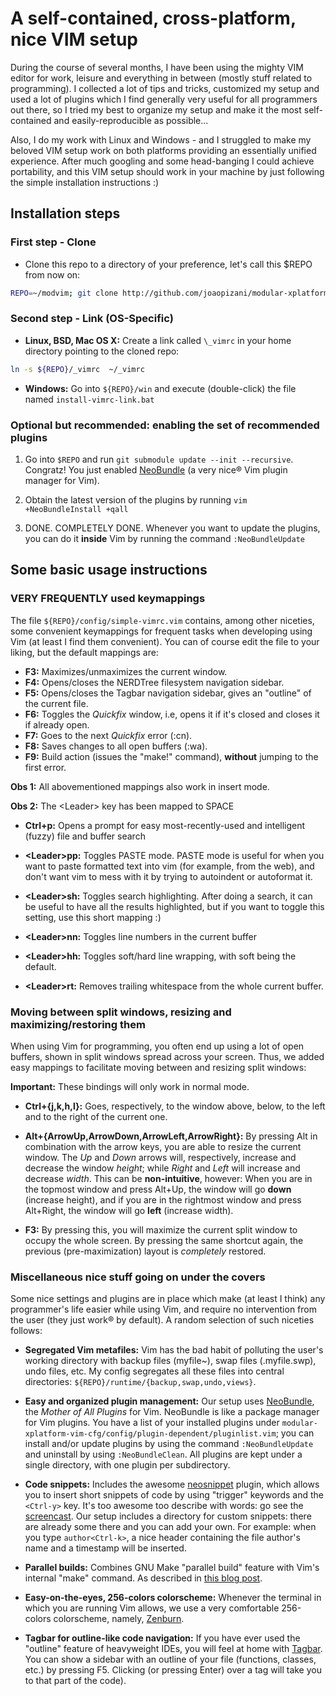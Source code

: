 A self-contained, cross-platform, nice  VIM setup
=================================================
During the course of several months, I have been using the mighty VIM editor for work, leisure and everything in between (mostly stuff related to programming).
I collected a lot of tips and tricks, customized my setup and used a lot of plugins which I find generally very useful for all programmers out there,
so I tried my best to organize my setup and make it the most self-contained and easily-reproducible as possible...

Also, I do my work with Linux and Windows - and I struggled to make my beloved VIM setup work on both platforms providing an essentially unified experience.
After much googling and some head-banging I could achieve portability,
and this VIM setup should work in your machine by just following the simple installation instructions :)


Installation steps
------------------

### First step - Clone
 * Clone this repo to a directory of your preference, let's call this $REPO from now on:

```bash
REPO=~/modvim; git clone http://github.com/joaopizani/modular-xplatform-vim-cfg.git $REPO
```

### Second step - Link (OS-Specific) ###

 * **Linux, BSD, Mac OS X:** Create a link called `\_vimrc` in your home directory pointing to the cloned repo:

```bash
ln -s ${REPO}/_vimrc  ~/_vimrc
```

 * **Windows:** Go into `${REPO}/win` and execute (double-click) the file named `install-vimrc-link.bat`


### Optional but recommended: enabling the set of recommended plugins

 1. Go into `$REPO` and run `git submodule update --init --recursive`.
    Congratz! You just enabled [NeoBundle](https://github.com/Shougo/neobundle.vim) (a very nice® Vim plugin manager for Vim).

 2. Obtain the latest version of the plugins by running `vim +NeoBundleInstall +qall`

 3. DONE. COMPLETELY DONE.
    Whenever you want to update the plugins, you can do it **inside** Vim by running the command `:NeoBundleUpdate`



Some basic usage instructions
-----------------------------

### VERY FREQUENTLY used keymappings

The file `${REPO}/config/simple-vimrc.vim` contains, among other niceties, some convenient keymappings for frequent tasks when developing using Vim (at least I find them convenient).
You can of course edit the file to your liking, but the default mappings are:

 * **F3:** Maximizes/unmaximizes the current window.
 * **F4:** Opens/closes the NERDTree filesystem navigation sidebar.
 * **F5:** Opens/closes the Tagbar navigation sidebar, gives an "outline" of the current file.
 * **F6:** Toggles the *Quickfix* window, i.e, opens it if it's closed and closes it if already open.
 * **F7:** Goes to the next *Quickfix* error (:cn).
 * **F8:** Saves changes to all open buffers (:wa).
 * **F9:** Build action (issues the "make!" command), **without** jumping to the first error.

**Obs 1:** All abovementioned mappings also work in insert mode.

**Obs 2:** The \<Leader\> key has been mapped to SPACE

 * **Ctrl+p:** Opens a prompt for easy most-recently-used and intelligent (fuzzy) file and buffer search

 * **\<Leader\>pp:** Toggles PASTE mode.
   PASTE mode is useful for when you want to paste formatted text into vim (for example, from the web),
   and don't want vim to mess with it by trying to autoindent or autoformat it.

 * **\<Leader\>sh:** Toggles search highlighting. After doing a search, it can be useful to have all the results highlighted,
   but if you want to toggle this setting, use this short mapping :)

 * **\<Leader\>nn:** Toggles line numbers in the current buffer

 * **\<Leader\>hh:** Toggles soft/hard line wrapping, with soft being the default.

 * **\<Leader\>rt:** Removes trailing whitespace from the whole current buffer.

### Moving between split windows, resizing and maximizing/restoring them

When using Vim for programming, you often end up using a lot of open buffers, shown in split windows spread across your screen.
Thus, we added easy mappings to facilitate moving between and resizing split windows:

**Important:** These bindings will only work in normal mode.

 * **Ctrl+{j,k,h,l}:** Goes, respectively, to the window above, below, to the left and to the right of the current one.

 * **Alt+{ArrowUp,ArrowDown,ArrowLeft,ArrowRight}:** By pressing Alt in combination with the arrow keys, you are able to resize the current window.
   The *Up* and *Down* arrows will, respectively, increase and decrease the window *height*; while *Right* and *Left* will increase and decrease *width*.
   This can be **non-intuitive**, however: When you are in the topmost window and press Alt+Up, the window will go **down** (increase height),
   and if you are in the rightmost window and press Alt+Right, the window will go **left** (increase width).

 * **F3:** By pressing this, you will maximize the current split window to occupy the whole screen.
   By pressing the same shortcut again, the previous (pre-maximization) layout is _completely_ restored.

### Miscellaneous nice stuff going on under the covers

Some nice settings and plugins are in place which make (at least I think) any programmer's life easier while using Vim,
and require no intervention from the user (they just work® by default).
A random selection of such niceties follows:

 * **Segregated Vim metafiles:** Vim has the bad habit of polluting the user's working directory with backup files (myfile~),
   swap files (.myfile.swp), undo files, etc. My config segregates all these files into central directories: `${REPO}/runtime/{backup,swap,undo,views}`.

 * **Easy and organized plugin management:** Our setup uses [NeoBundle](https://github.com/Shougo/neobundle.vim), the *Mother of All Plugins* for Vim.
   NeoBundle is like a package manager for Vim plugins.
   You have a list of your installed plugins under `modular-xplatform-vim-cfg/config/plugin-dependent/pluginlist.vim`;
   you can install and/or update plugins by using the command `:NeoBundleUpdate` and uninstall by using `:NeoBundleClean`.
   All plugins are kept under a single directory, with one plugin per subdirectory.

 * **Code snippets:** Includes the awesome [neosnippet](https://github.com/Shougo/neosnippet) plugin,
   which allows you to insert short snippets of code by using "trigger" keywords and the `<Ctrl-y>` key.
   It's too awesome too describe with words: go see the [screencast](http://www.youtube.com/watch?v=TNMjbaimk9g).
   Our setup includes a directory for custom snippets: there are already some there and you can add your own.
   For example: when you type `author<Ctrl-k>`, a nice header containing the file author's name and a timestamp will be inserted.

 * **Parallel builds:** Combines GNU Make "parallel build" feature with Vim's internal "make" command.
   As described in [this blog post](http://joaopizani.hopto.org/en/2012/05/vim-parallel-make).

 * **Easy-on-the-eyes, 256-colors colorscheme:** Whenever the terminal in which you are running Vim allows,
   we use a very comfortable 256-colors colorscheme, namely, [Zenburn](https://github.com/jnurmine/Zenburn).

 * **Tagbar for outline-like code navigation:** If you have ever used the "outline" feature of heavyweight IDEs,
   you will feel at home with [Tagbar](https://github.com/majutsushi/tagbar).
   You can show a sidebar with an outline of your file (functions, classes, etc.) by pressing F5.
   Clicking (or pressing Enter) over a tag will take you to that part of the code).

